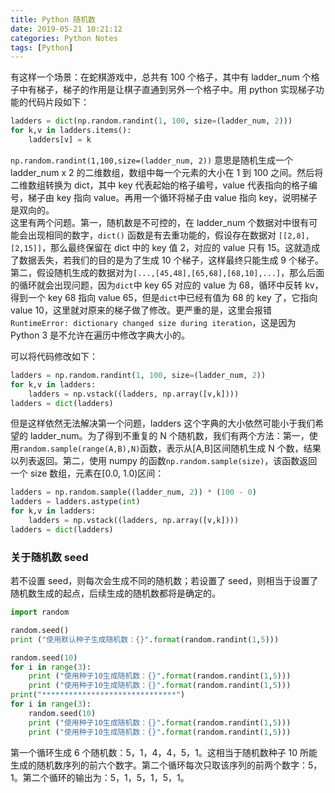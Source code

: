 ```yaml
---
title: Python 随机数
date: 2019-05-21 10:21:12
categories: Python Notes
tags: [Python]
---
```


有这样一个场景：在蛇棋游戏中，总共有 100 个格子，其中有 ladder_num 个格子中有梯子，梯子的作用是让棋子直通到另外一个格子中。用 python 实现梯子功能的代码片段如下：
```python
ladders = dict(np.random.randint(1, 100, size=(ladder_num, 2)))
for k,v in ladders.items():
    ladders[v] = k
```
`np.random.randint(1,100,size=(ladder_num, 2))` 意思是随机生成一个 ladder_num x 2 的二维数组，数组中每一个元素的大小在 1 到 100 之间。然后将二维数组转换为 dict，其中 key 代表起始的格子编号，value 代表指向的格子编号，梯子由 key 指向 value。再用一个循环将梯子由 value 指向 key，说明梯子是双向的。  
这里有两个问题。第一，随机数是不可控的，在 ladder_num 个数据对中很有可能会出现相同的数字，`dict()` 函数是有去重功能的，假设存在数据对 `[[2,8],[2,15]]`，那么最终保留在 dict 中的 key 值 2，对应的 value 只有 15。这就造成了数据丢失，若我们的目的是为了生成 10 个梯子，这样最终只能生成 9 个梯子。第二，假设随机生成的数据对为`[...,[45,48],[65,68],[68,10],...]`，那么后面的循环就会出现问题，因为`dict`中 key 65 对应的 value 为 68，循环中反转 kv，得到一个 key 68 指向 value 65，但是`dict`中已经有值为 68 的 key 了，它指向 value 10，这里就对原来的梯子做了修改。更严重的是，这里会报错`RuntimeError: dictionary changed size during iteration`，这是因为 Python 3 是不允许在遍历中修改字典大小的。  

可以将代码修改如下：
```python
ladders = np.random.randint(1, 100, size=(ladder_num, 2))
for k,v in ladders:
    ladders = np.vstack((ladders, np.array([v,k])))
ladders = dict(ladders)
```
但是这样依然无法解决第一个问题，ladders 这个字典的大小依然可能小于我们希望的 ladder_num。为了得到不重复的 N 个随机数，我们有两个方法：第一，使用`random.sample(range(A,B),N)`函数，表示从[A,B]区间随机生成 N 个数，结果以列表返回。第二，使用 numpy 的函数`np.random.sample(size)`，该函数返回一个 size 数组，元素在[0.0, 1.0)区间：
```python
ladders = np.random.sample((ladder_num, 2)) * (100 - 0)
ladders = ladders.astype(int)
for k,v in ladders:
    ladders = np.vstack((ladders, np.array([v,k])))
ladders = dict(ladders)
```


### 关于随机数 seed

若不设置 seed，则每次会生成不同的随机数；若设置了 seed，则相当于设置了随机数生成的起点，后续生成的随机数都将是确定的。   

```python
import random

random.seed()
print ("使用默认种子生成随机数：{}".format(random.randint(1,5)))

random.seed(10)
for i in range(3):
    print ("使用种子10生成随机数：{}".format(random.randint(1,5)))
    print ("使用种子10生成随机数：{}".format(random.randint(1,5)))
print("******************************")
for i in range(3):
    random.seed(10)
    print ("使用种子10生成随机数：{}".format(random.randint(1,5)))
    print ("使用种子10生成随机数：{}".format(random.randint(1,5)))
```
第一个循环生成 6 个随机数：5，1，4，4，5，1。这相当于随机数种子 10 所能生成的随机数序列的前六个数字。第二个循环每次只取该序列的前两个数字：5，1。第二个循环的输出为：5，1，5，1，5，1。
